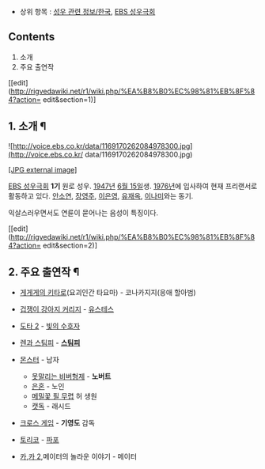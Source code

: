   * 상위 항목 : [성우 관련 정보/한국](%EC%84%B1%EC%9A%B0%20%EA%B4%80%EB%A0%A8%20%EC%A0%95%EB%B3%B4/%ED%95%9C%EA%B5%AD.md), [EBS 성우극회](EBS%20%EC%84%B1%EC%9A%B0%EA%B7%B9%ED%9A%8C.md)  

## Contents

    

1. 소개 
2. 주요 출연작 

[[edit](http://rigvedawiki.net/r1/wiki.php/%EA%B8%B0%EC%98%81%EB%8F%84?action=
edit&section=1)]

## 1. 소개 ¶

![http://voice.ebs.co.kr/data/1169170262084978300.jpg](http://voice.ebs.co.kr/
data/1169170262084978300.jpg)

[[JPG external image]](http://voice.ebs.co.kr/data/1169170262084978300.jpg)

  

[EBS 성우극회](EBS%20%EC%84%B1%EC%9A%B0%EA%B7%B9%ED%9A%8C.md) **1기** 원로 성우.
[1947년](1947%EB%85%84.md) [6월 15일](6%EC%9B%94%2015%EC%9D%BC.md)생.
[1976년](1976%EB%85%84.md)에 입사하여 현재 프리랜서로 활동하고 있다.
[안소연](%EC%95%88%EC%86%8C%EC%97%B0.md),
[장영주](%EC%9E%A5%EC%98%81%EC%A3%BC.md),
[이은영](%EC%9D%B4%EC%9D%80%EC%98%81.md),
[유재옥](%EC%9C%A0%EC%9E%AC%EC%98%A5.md),
[이나미](%EC%9D%B4%EB%82%98%EB%AF%B8.md)와는 동기.  

익살스러우면서도 연륜이 묻어나는 음성이 특징이다.

  

[[edit](http://rigvedawiki.net/r1/wiki.php/%EA%B8%B0%EC%98%81%EB%8F%84?action=
edit&section=2)]

## 2. 주요 출연작 ¶

  * [게게게의 키타로](%EA%B2%8C%EA%B2%8C%EA%B2%8C%EC%9D%98%20%ED%82%A4%ED%83%80%EB%A1%9C.md)(요괴인간 타요마) - 코나카지지(응애 할아범)
  * [겁쟁이 강아지 커리지](%EA%B2%81%EC%9F%81%EC%9D%B4%20%EA%B0%95%EC%95%84%EC%A7%80%20%EC%BB%A4%EB%A6%AC%EC%A7%80.md) \- [유스테스](%EC%9C%A0%EC%8A%A4%ED%85%8C%EC%8A%A4.md)
  * [도타 2](%EB%8F%84%ED%83%80%202.md) \- [빛의 수호자](%EB%B9%9B%EC%9D%98%20%EC%88%98%ED%98%B8%EC%9E%90.md)
  * [렌과 스팀피](%EB%A0%8C%EA%B3%BC%20%EC%8A%A4%ED%8C%80%ED%94%BC.md) \- **[스팀피](%EC%8A%A4%ED%8C%80%ED%94%BC.md)**
  * [몬스터](%EB%AA%AC%EC%8A%A4%ED%84%B0%28%EB%A7%8C%ED%99%94%29.md) \- 남자  

    * [못말리는 비버형제](%EB%AA%BB%EB%A7%90%EB%A6%AC%EB%8A%94%20%EB%B9%84%EB%B2%84%ED%98%95%EC%A0%9C.md) \- **노버트**
    * [은혼](%EC%9D%80%ED%98%BC.md) \- 노인
    * [메밀꽃 필 무렵](%EB%A9%94%EB%B0%80%EA%BD%83%20%ED%95%84%20%EB%AC%B4%EB%A0%B5.md) 허 생원
    * [캣독](%EC%BA%A3%EB%8F%85.md) \- 래시드
  * [크로스 게임](%ED%81%AC%EB%A1%9C%EC%8A%A4%20%EA%B2%8C%EC%9E%84.md) \- **기영도** 감독
  * [토리코](%ED%86%A0%EB%A6%AC%EC%BD%94.md) \- [파포](%ED%8C%8C%ED%8F%AC.md)
  * [카](%EC%B9%B4.md),[카 2](%EC%B9%B4%202.md),메이터의 놀라운 이야기 - 메이터

